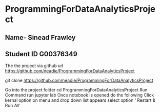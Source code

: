# ProgrammingForDataAnalyticsProject

## Name- Sinead Frawley
## Student ID G00376349

The the project via github url https://github.com/neadie/ProgrammingForDataAnalyticsProject

git clone https://github.com/neadie/ProgrammingForDataAnalyticsProject

Go into the project folder cd ProgrammingForDataAnalyticsProject
Run Command run jupyter lab
Once notebook is opened do the following Click kernal option on menu and drop down list appears select option ' Restart & Run All'








